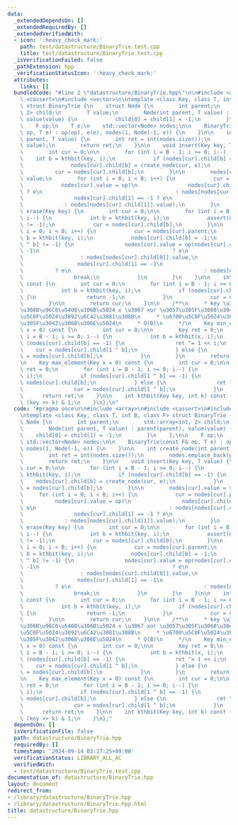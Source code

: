 ```yaml
---
data:
  _extendedDependsOn: []
  _extendedRequiredBy: []
  _extendedVerifiedWith:
  - icon: ':heavy_check_mark:'
    path: test/datastructure/BinaryTrie.test.cpp
    title: test/datastructure/BinaryTrie.test.cpp
  _isVerificationFailed: false
  _pathExtension: hpp
  _verificationStatusIcon: ':heavy_check_mark:'
  attributes:
    links: []
  bundledCode: "#line 2 \"datastructure/BinaryTrie.hpp\"\n\n#include <array>\n#include\
    \ <cassert>\n#include <vector>\n\ntemplate <class Key, class T, int B, class F>\
    \ struct BinaryTrie {\n    struct Node {\n        int parent;\n        std::array<int,\
    \ 2> child;\n        T value;\n        Node(int parent, T value) : parent(parent),\
    \ value(value) {\n            child[0] = child[1] = -1;\n        }\n    };\n\n\
    \    F op;\n    T e;\n    std::vector<Node> nodes;\n\n    BinaryTrie(const F&\
    \ op, T e) : op(op), e(e), nodes(1, Node(-1, e)) {\n    }\n\n    int create_node(int\
    \ parent, T value) {\n        int ret = int(nodes.size());\n        nodes.emplace_back(parent,\
    \ value);\n        return ret;\n    }\n\n    void insert(Key key, T value) {\n\
    \        int cur = 0;\n\n        for (int i = B - 1; i >= 0; i--) {\n        \
    \    int b = kthbit(key, i);\n            if (nodes[cur].child[b] == -1) {\n \
    \               nodes[cur].child[b] = create_node(cur, e);\n            }\n  \
    \          cur = nodes[cur].child[b];\n        }\n\n        nodes[cur].value =\
    \ value;\n        for (int i = 0; i < B; i++) {\n            cur = nodes[cur].parent;\n\
    \            nodes[cur].value = op(\n                nodes[cur].child[0] == -1\
    \ ? e\n                                          : nodes[nodes[cur].child[0]].value,\n\
    \                nodes[cur].child[1] == -1 ? e\n                             \
    \             : nodes[nodes[cur].child[1]].value);\n        }\n    }\n\n    void\
    \ erase(Key key) {\n        int cur = 0;\n\n        for (int i = B - 1; i >= 0;\
    \ i--) {\n            int b = kthbit(key, i);\n            assert(nodes[cur].child[b]\
    \ != -1);\n            cur = nodes[cur].child[b];\n        }\n\n        for (int\
    \ i = 0; i < B; i++) {\n            cur = nodes[cur].parent;\n            int\
    \ b = kthbit(key, i);\n            nodes[cur].child[b] = -1;\n            if (nodes[cur].child[1\
    \ ^ b] != -1) {\n                nodes[cur].value = op(nodes[cur].child[0] ==\
    \ -1\n                                          ? e\n                        \
    \                  : nodes[nodes[cur].child[0]].value,\n                     \
    \                 nodes[cur].child[1] == -1\n                                \
    \          ? e\n                                          : nodes[nodes[cur].child[1]].value);\n\
    \                break;\n            }\n        }\n    }\n\n    int find(Key key)\
    \ const {\n        int cur = 0;\n        for (int i = B - 1; i >= 0; i--) {\n\
    \            int b = kthbit(key, i);\n            if (nodes[cur].child[b] == -1)\
    \ {\n                return -1;\n            }\n            cur = nodes[cur].child[b];\n\
    \        }\n\n        return cur;\n    }\n\n    /**\n     * key \u304B\u3089\u306A\
    \u308B\u96C6\u5408\u306B\u5024 x \u3067 xor \u3057\u305F\u3068\u304D\u306E\u6700\
    \u5C0F\u5024\u3092\u6C42\u3081\u308B\n     * \u6700\u5C0F\u5024\u306F xor \u3057\
    \u305F\u3042\u3068\u306E\u5024\n     * O(B)\n     */\n    Key min_element(Key\
    \ x = 0) const {\n        int cur = 0;\n\n        Key ret = 0;\n        for (int\
    \ i = B - 1; i >= 0; i--) {\n            int b = kthbit(x, i);\n            if\
    \ (nodes[cur].child[b] == -1) {\n                ret ^= 1 << i;\n            \
    \    cur = nodes[cur].child[1 ^ b];\n            } else {\n                cur\
    \ = nodes[cur].child[b];\n            }\n        }\n        return ret;\n    }\n\
    \n    Key max_element(Key x = 0) const {\n        int cur = 0;\n\n        Key\
    \ ret = 0;\n        for (int i = B - 1; i >= 0; i--) {\n            int b = kthbit(x,\
    \ i);\n            if (nodes[cur].child[1 ^ b] == -1) {\n                cur =\
    \ nodes[cur].child[b];\n            } else {\n                ret ^= 1 << i;\n\
    \                cur = nodes[cur].child[1 ^ b];\n            }\n        }\n  \
    \      return ret;\n    }\n\n    int kthbit(Key key, int k) const {\n        return\
    \ (key >> k) & 1;\n    }\n};\n"
  code: "#pragma once\n\n#include <array>\n#include <cassert>\n#include <vector>\n\
    \ntemplate <class Key, class T, int B, class F> struct BinaryTrie {\n    struct\
    \ Node {\n        int parent;\n        std::array<int, 2> child;\n        T value;\n\
    \        Node(int parent, T value) : parent(parent), value(value) {\n        \
    \    child[0] = child[1] = -1;\n        }\n    };\n\n    F op;\n    T e;\n   \
    \ std::vector<Node> nodes;\n\n    BinaryTrie(const F& op, T e) : op(op), e(e),\
    \ nodes(1, Node(-1, e)) {\n    }\n\n    int create_node(int parent, T value) {\n\
    \        int ret = int(nodes.size());\n        nodes.emplace_back(parent, value);\n\
    \        return ret;\n    }\n\n    void insert(Key key, T value) {\n        int\
    \ cur = 0;\n\n        for (int i = B - 1; i >= 0; i--) {\n            int b =\
    \ kthbit(key, i);\n            if (nodes[cur].child[b] == -1) {\n            \
    \    nodes[cur].child[b] = create_node(cur, e);\n            }\n            cur\
    \ = nodes[cur].child[b];\n        }\n\n        nodes[cur].value = value;\n   \
    \     for (int i = 0; i < B; i++) {\n            cur = nodes[cur].parent;\n  \
    \          nodes[cur].value = op(\n                nodes[cur].child[0] == -1 ?\
    \ e\n                                          : nodes[nodes[cur].child[0]].value,\n\
    \                nodes[cur].child[1] == -1 ? e\n                             \
    \             : nodes[nodes[cur].child[1]].value);\n        }\n    }\n\n    void\
    \ erase(Key key) {\n        int cur = 0;\n\n        for (int i = B - 1; i >= 0;\
    \ i--) {\n            int b = kthbit(key, i);\n            assert(nodes[cur].child[b]\
    \ != -1);\n            cur = nodes[cur].child[b];\n        }\n\n        for (int\
    \ i = 0; i < B; i++) {\n            cur = nodes[cur].parent;\n            int\
    \ b = kthbit(key, i);\n            nodes[cur].child[b] = -1;\n            if (nodes[cur].child[1\
    \ ^ b] != -1) {\n                nodes[cur].value = op(nodes[cur].child[0] ==\
    \ -1\n                                          ? e\n                        \
    \                  : nodes[nodes[cur].child[0]].value,\n                     \
    \                 nodes[cur].child[1] == -1\n                                \
    \          ? e\n                                          : nodes[nodes[cur].child[1]].value);\n\
    \                break;\n            }\n        }\n    }\n\n    int find(Key key)\
    \ const {\n        int cur = 0;\n        for (int i = B - 1; i >= 0; i--) {\n\
    \            int b = kthbit(key, i);\n            if (nodes[cur].child[b] == -1)\
    \ {\n                return -1;\n            }\n            cur = nodes[cur].child[b];\n\
    \        }\n\n        return cur;\n    }\n\n    /**\n     * key \u304B\u3089\u306A\
    \u308B\u96C6\u5408\u306B\u5024 x \u3067 xor \u3057\u305F\u3068\u304D\u306E\u6700\
    \u5C0F\u5024\u3092\u6C42\u3081\u308B\n     * \u6700\u5C0F\u5024\u306F xor \u3057\
    \u305F\u3042\u3068\u306E\u5024\n     * O(B)\n     */\n    Key min_element(Key\
    \ x = 0) const {\n        int cur = 0;\n\n        Key ret = 0;\n        for (int\
    \ i = B - 1; i >= 0; i--) {\n            int b = kthbit(x, i);\n            if\
    \ (nodes[cur].child[b] == -1) {\n                ret ^= 1 << i;\n            \
    \    cur = nodes[cur].child[1 ^ b];\n            } else {\n                cur\
    \ = nodes[cur].child[b];\n            }\n        }\n        return ret;\n    }\n\
    \n    Key max_element(Key x = 0) const {\n        int cur = 0;\n\n        Key\
    \ ret = 0;\n        for (int i = B - 1; i >= 0; i--) {\n            int b = kthbit(x,\
    \ i);\n            if (nodes[cur].child[1 ^ b] == -1) {\n                cur =\
    \ nodes[cur].child[b];\n            } else {\n                ret ^= 1 << i;\n\
    \                cur = nodes[cur].child[1 ^ b];\n            }\n        }\n  \
    \      return ret;\n    }\n\n    int kthbit(Key key, int k) const {\n        return\
    \ (key >> k) & 1;\n    }\n};"
  dependsOn: []
  isVerificationFile: false
  path: datastructure/BinaryTrie.hpp
  requiredBy: []
  timestamp: '2024-09-14 03:17:25+09:00'
  verificationStatus: LIBRARY_ALL_AC
  verifiedWith:
  - test/datastructure/BinaryTrie.test.cpp
documentation_of: datastructure/BinaryTrie.hpp
layout: document
redirect_from:
- /library/datastructure/BinaryTrie.hpp
- /library/datastructure/BinaryTrie.hpp.html
title: datastructure/BinaryTrie.hpp
---
```

